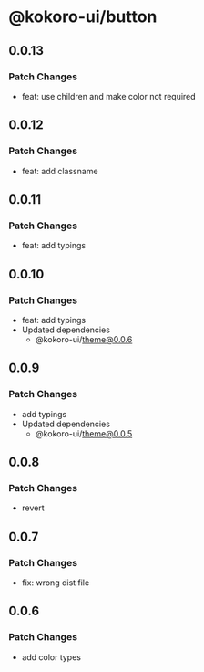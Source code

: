 # @kokoro-ui/button

## 0.0.13

### Patch Changes

- feat: use children and make color not required

## 0.0.12

### Patch Changes

- feat: add classname

## 0.0.11

### Patch Changes

- feat: add typings

## 0.0.10

### Patch Changes

- feat: add typings
- Updated dependencies
  - @kokoro-ui/theme@0.0.6

## 0.0.9

### Patch Changes

- add typings
- Updated dependencies
  - @kokoro-ui/theme@0.0.5

## 0.0.8

### Patch Changes

- revert

## 0.0.7

### Patch Changes

- fix: wrong dist file

## 0.0.6

### Patch Changes

- add color types
